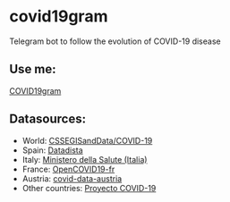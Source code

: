 # covid19gram

Telegram bot to follow the evolution of COVID-19 disease

## Use me:
[COVID19gram](https://t.me/COVID19gram_bot)

## Datasources:
- World: [CSSEGISandData/COVID-19](https://github.com/CSSEGISandData/COVID-19)
- Spain: [Datadista](https://github.com/datadista/datasets/)
- Italy: [Ministero della Salute (Italia)](https://github.com/pcm-dpc/COVID-19)
- France: [OpenCOVID19-fr](https://github.com/opencovid19-fr)
- Austria: [covid-data-austria](https://github.com/Daniel-Breuss/covid-data-austria)
- Other countries: [Proyecto COVID-19](https://covid19tracking.narrativa.com/)
